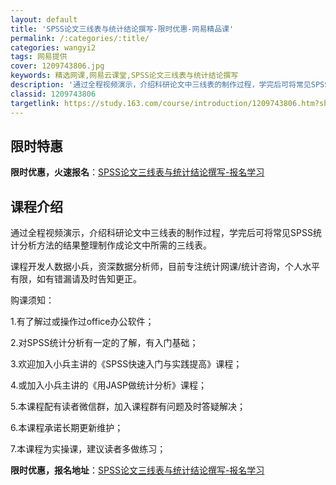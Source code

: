 ```yaml
---
layout: default
title: 'SPSS论文三线表与统计结论撰写-限时优惠-网易精品课'
permalink: /:categories/:title/
categories: wangyi2
tags: 网易提供
cover: 1209743806.jpg
keywords: 精选网课,网易云课堂,SPSS论文三线表与统计结论撰写
description: '通过全程视频演示，介绍科研论文中三线表的制作过程，学完后可将常见SPSS统计分析方法的结果整理制作成论文中所需的三线表。'
classid: 1209743806
targetlink: https://study.163.com/course/introduction/1209743806.htm?share=1&shareId=1025206652&utm_campaign=share&utm_medium=iphoneShare&utm_source=&utm_u=1025206652
---
```


## 限时特惠

**限时优惠，火速报名**：[SPSS论文三线表与统计结论撰写-报名学习](https://study.163.com/course/introduction/1209743806.htm?share=1&shareId=1025206652&utm_campaign=share&utm_medium=iphoneShare&utm_source=&utm_u=1025206652)

## 课程介绍

通过全程视频演示，介绍科研论文中三线表的制作过程，学完后可将常见SPSS统计分析方法的结果整理制作成论文中所需的三线表。



课程开发人数据小兵，资深数据分析师，目前专注统计网课/统计咨询，个人水平有限，如有错漏请及时告知更正。



购课须知：

1.有了解过或操作过office办公软件；

2.对SPSS统计分析有一定的了解，有入门基础；

3.欢迎加入小兵主讲的《SPSS快速入门与实践提高》课程；

4.或加入小兵主讲的《用JASP做统计分析》课程；

5.本课程配有读者微信群，加入课程群有问题及时答疑解决；

6.本课程承诺长期更新维护；

7.本课程为实操课，建议读者多做练习；

**限时优惠，报名地址**：[SPSS论文三线表与统计结论撰写-报名学习](https://study.163.com/course/introduction/1209743806.htm?share=1&shareId=1025206652&utm_campaign=share&utm_medium=iphoneShare&utm_source=&utm_u=1025206652)

